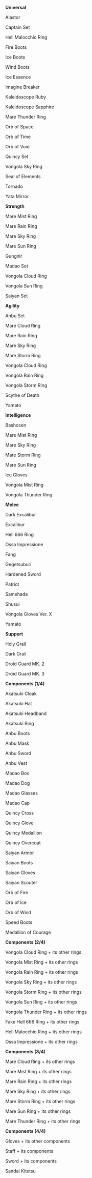 **Universal**



Alastor

Captain Set

Hell Malocchio Ring

Fire Boots

Ice Boots

Wind Boots

Ice Essence

Imagine Breaker

Kaleidoscope Ruby

Kaleidoscope Sapphire

Mare Thunder Ring

Orb of Space

Orb of Time

Orb of Void

Quincy Set

Vongola Sky Ring

Seal of Elements

Tornado

Yata Mirror



**Strength**



Mare Mist Ring

Mare Rain Ring

Mare Sky Ring

Mare Sun Ring

Gungnir

Madao Set

Vongola Cloud Ring

Vongola Sun Ring

Saiyan Set



**Agility**



Anbu Set

Mare Cloud Ring

Mare Rain Ring

Mare Sky Ring

Mare Storm Ring

Vongola Cloud Ring

Vongola Rain Ring

Vongola Storm Ring

Scythe of Death

Yamato



**Intelligence**



Bashosen

Mare Mist Ring

Mare Sky Ring

Mare Storm Ring

Mare Sun Ring

Ice Gloves

Vongola Mist Ring

Vongola Thunder Ring



**Melee**



Dark Excalibur

Excalibur

Hell 666 Ring

Ossa Impressione

Fang

Gegetsuburi

Hardened Sword

Patriot

Samehada

Shusui

Vongola Gloves Ver. X

Yamato

**Support**

Holy Grail

Dark Grail

Droid Guard MK. 2

Droid Guard MK. 3



**Components (1/4)**



Akatsuki Cloak

Akatsuki Hat

Akatsuki Headband

Akatsuki Ring



Anbu Boots

Anbu Mask

Anbu Sword

Anbu Vest



Madao Box

Madao Dog

Madao Glasses

Madao Cap



Quincy Cross

Quincy Glove

Quincy Medallion

Quincy Overcoat



Saiyan Armor

Saiyan Boots

Saiyan Gloves

Saiyan Scouter



Orb of Fire

Orb of Ice

Orb of Wind



Speed Boots

Medallion of Courage



**Components (2/4)**



Vongola Cloud Ring + its other rings

Vongola Mist Ring + its other rings

Vongola Rain Ring + its other rings

Vongola Sky Ring + its other rings

Vongola Storm Ring + its other rings

Vongola Sun Ring + its other rings

Vongola Thunder Ring + its other rings



Fake Hell 666 Ring + its other rings

Hell Malocchio Ring + its other rings

Ossa Impressione + its other rings



**Components (3/4)**



Mare Cloud Ring + its other rings

Mare Mist Ring + its other rings

Mare Rain Ring + its other rings

Mare Sky Ring + its other rings

Mare Storm Ring + its other rings

Mare Sun Ring + its other rings

Mare Thunder Ring + its other rings



**Components (4/4)**



Gloves + its other components

Staff + its components

Sword + its components

Sandai Kitetsu